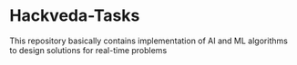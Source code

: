 # Hackveda-Tasks
This repository basically contains implementation of AI and ML algorithms to design solutions for real-time problems
